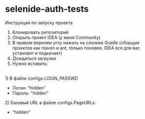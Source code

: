 # selenide-auth-tests

Инструкция по запуску проекта

1.	Клонировать репозиторий
2.	Открыть проект IDEA (у меня Community)
3.	В правом верхнем углу нажать на слоника Gradle (сборщик проектов как maven и ant, только поновее, IDEA все для вас установит и подкачает)
4.	Дождаться загрузки
5.	Нужно вставить:
<br>
1) В файле configs.LOGIN_PASSWD
<ul><li>Логин: "hidden" </li><li>Пароль: "hidden"</li></ul>
2) Базовый URL в файле configs.PageURLs:
<ul><li>"hidden"</li></ul>
